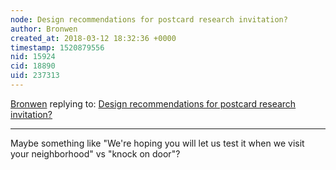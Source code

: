 ```yaml
---
node: Design recommendations for postcard research invitation?
author: Bronwen
created_at: 2018-03-12 18:32:36 +0000
timestamp: 1520879556
nid: 15924
cid: 18890
uid: 237313
---
```




[Bronwen](../profile/Bronwen) replying to: [Design recommendations for postcard research invitation?](../notes/gretchengehrke/03-12-2018/design-recommendations-for-postcard-research-invitation)

----
Maybe something like "We're hoping you will let us test it when we visit your neighborhood" vs "knock on door"?